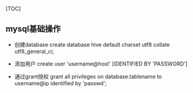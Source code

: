[TOC]

## mysql基础操作

+ 创建database
create database hive default charset utf8 collate utf8_general_ci;

+ 添加用户
create user 'username@host' [IDENTIFIED BY 'PASSWORD']

+ 通过grant授权
grant all privileges on  database.tablename to username@ip identified by 'passwd';


